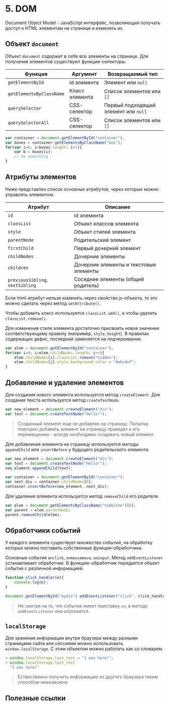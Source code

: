# 5. DOM
Document Object Model - JavaScript интерфейс, позволяющий получать доступ к HTML элементам на странице и изменять их.

## Объект `document`
Объект `document` содержит в себе все элементы на странице. Для получения элементов существуют функции-селекторы.

| Функция | Аргумент | Возвращаемый тип |
|---------|----------|------------------|
| `getElementById` | id элемента | Элемент или `null` |
| `getElementsByClassName` | Класс элемента | Список элементов или `[]` |
| `querySelector` | CSS-селектор | Первый подходящий элемент или `null` |
| `querySelectorAll` | CSS-селектор | Список элементов или `[]` |

```javascript
var container = document.getElementById("container");
var boxes = container.getElementsByClassName("box");
for(var i=0; i<boxes.length; i++){
	var b = boxes[i];
	// do something
}
```

## Атрибуты элементов
Ниже представлен список основных атрибутов, через которые можно управлять элементом.

| Атрибут | Описание |
|---------|----------|
| `id` | id элемента |
| `classList` | Объект классов элемента |
| `style` | Объект стилей элемента |
| `parentNode` | Родительский элемент |
| `firstChild` | Первый дочерний элемент |
| `childNodes` | Дочерние элементы |
| `children` | Дочерние элементы и текстовые элементы |
| `previousSibling`, `nextSibling` | Соседние элементы (общий родитель) |

Если html-атрибут нельзя изменить через свойство js-объекта, то это можно сделать через метод `setAttribute()`.

Чтобы добавить класс используется `classList.add()`, а чтобы удалить `classList.remove()`.

Для изменения стиля элемента достаточно присвоить новое значение соответствующему правилу (например, `style.height`). В правилах содержащих дефис, последний заменяется на подчеркивание.

```javascript
var elem = document.getElementById("container");
for(var i=0; i<elem.childNodes.length; i++){
	elem.childNodes[i].classList.remove("hidden");
	elem.childNodes[i].style.background_color = "#abcdef";
}

```

## Добавление и удаление элементов
Для создания нового элемента используется метод `createElement`. Для создания текста используется метод `createTextNode`.

```javascript
var new_element = document.createElement("div");
var text = document.createTextNode("Hello!");
```

> Созданный элемент еще не добавлен на страницу. Попытка повторно добавить элемент на страницу приведет к его перемещению - всегда необходимо создавать новый элемент.

Для добавления элемента на страницу используется методы `appendChild` или `insertBefore` у будущего родительского элемента.

```javascript
var new_element = document.createElement("div");
var text = document.createTextNode("Hello!");
new_element.appendChild(text);

var container = document.getElementById("container");
var next_div = container.childNodes[0];
container.insertBefore(new_element, next_div);
```

Для удаления элемента используется метод `removeChild` его родителя.

```javascript
var elem = document.getElementsByClassName("todelete")[0];
var parent = elem.parentNode;
parent.removeChild(elem);
```

## Обработчики событий
У каждого элемента существует множество событий, на обработку которых можно поставить собственные функции-обработчики.

Основные события `onclick`, `onmousemove`, `oninput`. Метод `addEventListener` устанавливает обработчик. В функцию-обработчик передается объект события с различной информацией.

```javascript
function click_handler(e){
	console.log(e);
}

document.getElementById("mydiv").addEventListener("click", click_handler);
```

> Не смотря на то, что событие имеет приставку `on`, в методе `addEventListener` она опускается.

## `localStorage`
Для хранения информации внутри браузера между разными страницами сайта или сессиями можно использовать `window.localStorage`. С этим объектом можно работать как со словарем.

```javascript
> window.localStorage.last_text = "I was here!";
> window.localStorage.last_text
  "I was here!"
```

> Ествественно получить информацию из другого браузера таким способом невозможно

## Полезные ссылки